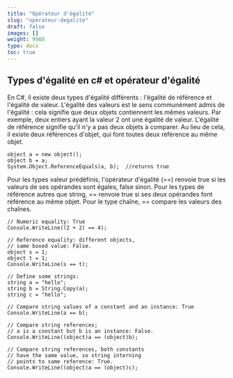 ```yaml
---
title: "Opérateur d'égalité"
slug: "operateur-degalite"
draft: false
images: []
weight: 9980
type: docs
toc: true
---
```


## Types d'égalité en c# et opérateur d'égalité
En C#, il existe deux types d'égalité différents : l'égalité de référence et l'égalité de valeur. L'égalité des valeurs est le sens communément admis de l'égalité : cela signifie que deux objets contiennent les mêmes valeurs. Par exemple, deux entiers ayant la valeur 2 ont une égalité de valeur. L'égalité de référence signifie qu'il n'y a pas deux objets à comparer. Au lieu de cela, il existe deux références d'objet, qui font toutes deux référence au même objet.

    object a = new object();
    object b = a;
    System.Object.ReferenceEquals(a, b);  //returns true

Pour les types valeur prédéfinis, l'opérateur d'égalité (==) renvoie true si les valeurs de ses opérandes sont égales, false sinon. Pour les types de référence autres que string, == renvoie true si ses deux opérandes font référence au même objet. Pour le type chaîne, == compare les valeurs des chaînes.
<!-- langage : c# -->

    // Numeric equality: True
    Console.WriteLine((2 + 2) == 4);
    
    // Reference equality: different objects, 
    // same boxed value: False.
    object s = 1;
    object t = 1;
    Console.WriteLine(s == t);
    
    // Define some strings:
    string a = "hello";
    string b = String.Copy(a);
    string c = "hello";
    
    // Compare string values of a constant and an instance: True
    Console.WriteLine(a == b);
    
    // Compare string references; 
    // a is a constant but b is an instance: False.
    Console.WriteLine((object)a == (object)b);
    
    // Compare string references, both constants 
    // have the same value, so string interning
    // points to same reference: True.
    Console.WriteLine((object)a == (object)c);

